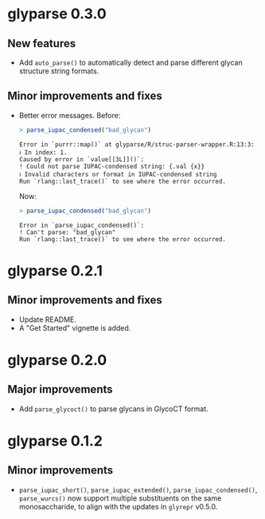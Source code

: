 # glyparse 0.3.0

## New features

* Add `auto_parse()` to automatically detect and parse different glycan structure string formats.

## Minor improvements and fixes

* Better error messages.
  Before:
  ```r
  > parse_iupac_condensed("bad_glycan")
  ```
  ```
  Error in `purrr::map()` at glyparse/R/struc-parser-wrapper.R:13:3:
  ℹ In index: 1.
  Caused by error in `value[[3L]]()`:
  ! Could not parse IUPAC-condensed string: {.val {x}}
  ℹ Invalid characters or format in IUPAC-condensed string
  Run `rlang::last_trace()` to see where the error occurred.
  ```
  Now:
  ```r
  > parse_iupac_condensed("bad_glycan")
  ```
  ```
  Error in `parse_iupac_condensed()`:
  ! Can't parse: "bad_glycan"
  Run `rlang::last_trace()` to see where the error occurred.
  ```

# glyparse 0.2.1

## Minor improvements and fixes

* Update README.
* A "Get Started" vignette is added.

# glyparse 0.2.0

## Major improvements

* Add `parse_glycoct()` to parse glycans in GlycoCT format.

# glyparse 0.1.2

## Minor improvements

* `parse_iupac_short()`, `parse_iupac_extended()`, `parse_iupac_condensed()`,
  `parse_wurcs()` now support multiple substituents on the same monosaccharide,
  to align with the updates in `glyrepr` v0.5.0.
